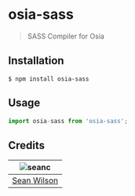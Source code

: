 # osia-sass
> SASS Compiler for Osia

## Installation
```shell
$ npm install osia-sass
```

## Usage
```javascript
import osia-sass from 'osia-sass';
```

## Credits
| ![seanc][avatar] |
|:---:|
| [Sean Wilson][github] |

  [avatar]: https://avatars.githubusercontent.com/u/13725538?v=3&s=125
  [github]: https://github.com/seanc
